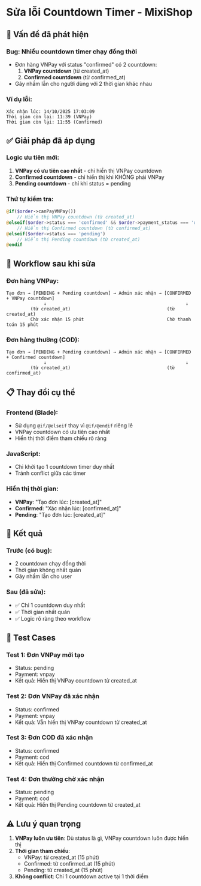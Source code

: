 # Sửa lỗi Countdown Timer - MixiShop

## 🐛 Vấn đề đã phát hiện

### **Bug**: Nhiều countdown timer chạy đồng thời

-   Đơn hàng VNPay với status "confirmed" có 2 countdown:
    1. **VNPay countdown** (từ created_at)
    2. **Confirmed countdown** (từ confirmed_at)
-   Gây nhầm lẫn cho người dùng với 2 thời gian khác nhau

### **Ví dụ lỗi**:

```
Xác nhận lúc: 14/10/2025 17:03:09
Thời gian còn lại: 11:39 (VNPay)
Thời gian còn lại: 11:55 (Confirmed)
```

## ✅ Giải pháp đã áp dụng

### **Logic ưu tiên mới**:

1. **VNPay có ưu tiên cao nhất** - chỉ hiển thị VNPay countdown
2. **Confirmed countdown** - chỉ hiển thị khi KHÔNG phải VNPay
3. **Pending countdown** - chỉ khi status = pending

### **Thứ tự kiểm tra**:

```php
@if($order->canPayVNPay())
    // Hiển thị VNPay countdown (từ created_at)
@elseif($order->status === 'confirmed' && $order->payment_status === 'unpaid')
    // Hiển thị Confirmed countdown (từ confirmed_at)
@elseif($order->status === 'pending')
    // Hiển thị Pending countdown (từ created_at)
@endif
```

## 🔄 Workflow sau khi sửa

### **Đơn hàng VNPay**:

```
Tạo đơn → [PENDING + Pending countdown] → Admin xác nhận → [CONFIRMED + VNPay countdown]
              ↓                                                    ↓
         (từ created_at)                                    (từ created_at)
         Chờ xác nhận 15 phút                               Chờ thanh toán 15 phút
```

### **Đơn hàng thường (COD)**:

```
Tạo đơn → [PENDING + Pending countdown] → Admin xác nhận → [CONFIRMED + Confirmed countdown]
              ↓                                                    ↓
         (từ created_at)                                    (từ confirmed_at)
```

## 📋 Thay đổi cụ thể

### **Frontend (Blade)**:

-   Sử dụng `@if/@elseif` thay vì `@if/@endif` riêng lẻ
-   VNPay countdown có ưu tiên cao nhất
-   Hiển thị thời điểm tham chiếu rõ ràng

### **JavaScript**:

-   Chỉ khởi tạo 1 countdown timer duy nhất
-   Tránh conflict giữa các timer

### **Hiển thị thời gian**:

-   **VNPay**: "Tạo đơn lúc: [created_at]"
-   **Confirmed**: "Xác nhận lúc: [confirmed_at]"
-   **Pending**: "Tạo đơn lúc: [created_at]"

## 🎯 Kết quả

### **Trước (có bug)**:

-   2 countdown chạy đồng thời
-   Thời gian không nhất quán
-   Gây nhầm lẫn cho user

### **Sau (đã sửa)**:

-   ✅ Chỉ 1 countdown duy nhất
-   ✅ Thời gian nhất quán
-   ✅ Logic rõ ràng theo workflow

## 🧪 Test Cases

### **Test 1: Đơn VNPay mới tạo**

-   Status: pending
-   Payment: vnpay
-   Kết quả: Hiển thị VNPay countdown từ created_at

### **Test 2: Đơn VNPay đã xác nhận**

-   Status: confirmed
-   Payment: vnpay
-   Kết quả: Vẫn hiển thị VNPay countdown từ created_at

### **Test 3: Đơn COD đã xác nhận**

-   Status: confirmed
-   Payment: cod
-   Kết quả: Hiển thị Confirmed countdown từ confirmed_at

### **Test 4: Đơn thường chờ xác nhận**

-   Status: pending
-   Payment: cod
-   Kết quả: Hiển thị Pending countdown từ created_at

## ⚠️ Lưu ý quan trọng

1. **VNPay luôn ưu tiên**: Dù status là gì, VNPay countdown luôn được hiển thị
2. **Thời gian tham chiếu**:
    - VNPay: từ created_at (15 phút)
    - Confirmed: từ confirmed_at (15 phút)
    - Pending: từ created_at (15 phút)
3. **Không conflict**: Chỉ 1 countdown active tại 1 thời điểm
